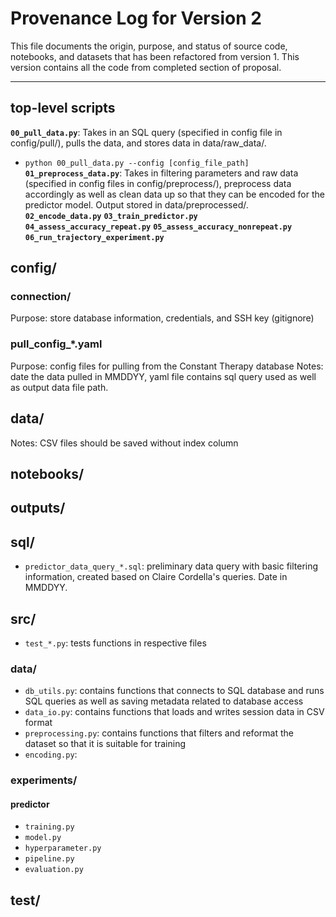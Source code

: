 # Provenance Log for Version 2

This file documents the origin, purpose, and status of source code, notebooks, and datasets that has been refactored from version 1. This version contains all the code from completed section of proposal.

---
## top-level scripts
**`00_pull_data.py`**: Takes in an SQL query (specified in config file in config/pull/), pulls the data, and stores data in data/raw_data/.
- `python 00_pull_data.py --config [config_file_path]`
**`01_preprocess_data.py`**: Takes in filtering parameters and raw data (specified in config files in config/preprocess/), preprocess data accordingly as well as clean data up so that they can be encoded for the predictor model. Output stored in data/preprocessed/.
**`02_encode_data.py`**
**`03_train_predictor.py`**
**`04_assess_accuracy_repeat.py`**
**`05_assess_accuracy_nonrepeat.py`**
**`06_run_trajectory_experiment.py`**

## config/

### connection/
Purpose: store database information, credentials, and SSH key (gitignore)

### pull_config_*.yaml
Purpose: config files for pulling from the Constant Therapy database
Notes: date the data pulled in MMDDYY, yaml file contains sql query used as well as output data file path.

## data/
Notes: CSV files should be saved without index column

## notebooks/

## outputs/

## sql/
- `predictor_data_query_*.sql`: preliminary data query with basic filtering information, created based on Claire Cordella's queries. Date in MMDDYY.

## src/
- `test_*.py`: tests functions in respective files

### data/
- `db_utils.py`: contains functions that connects to SQL database and runs SQL queries as well as saving metadata related to database access
- `data_io.py`: contains functions that loads and writes session data in CSV format
- `preprocessing.py`: contains functions that filters and reformat the dataset so that it is suitable for training
- `encoding.py`:


### experiments/
#### predictor
- `training.py`
- `model.py`
- `hyperparameter.py`
- `pipeline.py`
- `evaluation.py`

## test/